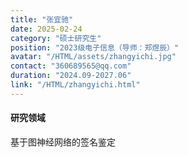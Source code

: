 ```yaml
---
title: "张宜驰"
date: 2025-02-24
category: "硕士研究生"
position: "2023级电子信息（导师：郑煜辰）"
avatar: "/HTML/assets/zhangyichi.jpg"
contact: "360689565@qq.com"
duration: "2024.09-2027.06"
link: "/HTML/zhangyichi.html"
---
```


#### 研究领域
基于图神经网络的签名鉴定